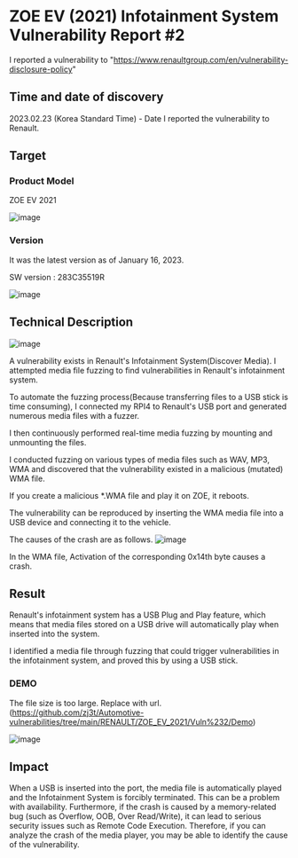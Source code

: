 # ZOE EV (2021) Infotainment System Vulnerability Report #2

I reported a vulnerability to "https://www.renaultgroup.com/en/vulnerability-disclosure-policy"

## Time and date of discovery
2023.02.23 (Korea Standard Time) - Date I reported the vulnerability to Renault.

## Target
### Product Model

ZOE EV 2021

![image](https://github.com/zj3t/Automotive-vulnerabilities/assets/35731091/6fbbada2-025f-40c0-86b1-1796b41d24d8)

### Version

It was the latest version as of January 16, 2023.

SW version : 283C35519R

![image](https://github.com/zj3t/Automotive-vulnerabilities/assets/35731091/7d0f793d-032c-4379-938d-e071b546e4e8)

## Technical Description

![image](https://user-images.githubusercontent.com/35731091/229762099-36991d9d-1487-41ae-b9d9-b15e1065be14.png)

A vulnerability exists in Renault's Infotainment System(Discover Media). I attempted media file fuzzing to find vulnerabilities in Renault's infotainment system.

To automate the fuzzing process(Because transferring files to a USB stick is time consuming), I connected my RPI4 to Renault's USB port and generated numerous media files with a fuzzer. 

I then continuously performed real-time media fuzzing by mounting and unmounting the files. 

I conducted fuzzing on various types of media files such as WAV, MP3, WMA and discovered that the vulnerability existed in a malicious (mutated) WMA file.

If you create a malicious *.WMA file and play it on ZOE, it reboots.

The vulnerability can be reproduced by inserting the WMA media file into a USB device and connecting it to the vehicle.

The causes of the crash are as follows.
![image](https://github.com/zj3t/Automotive-vulnerabilities/assets/35731091/0df353dc-7ba5-47cf-9148-8c78fd9cade5)

In the WMA file,  Activation of the corresponding 0x14th byte causes a crash.

## Result
Renault's infotainment system has a USB Plug and Play feature, which means that media files stored on a USB drive will automatically play when inserted into the system.

I identified a media file through fuzzing that could trigger vulnerabilities in the infotainment system, and proved this by using a USB stick. 

### DEMO
The file size is too large. Replace with url. (https://github.com/zj3t/Automotive-vulnerabilities/tree/main/RENAULT/ZOE_EV_2021/Vuln%232/Demo)

![image](https://github.com/zj3t/Automotive-vulnerabilities/assets/35731091/8b972e52-0b0e-480c-b035-79e9355a3b7b)


## Impact

When a USB is inserted into the port, the media file is automatically played and the Infotainment System is forcibly terminated. This can be a problem with availability. 
Furthermore, if the crash is caused by a memory-related bug (such as Overflow, OOB, Over Read/Write), it can lead to serious security issues such as Remote Code Execution. Therefore, if you can analyze the crash of the media player, you may be able to identify the cause of the vulnerability.
